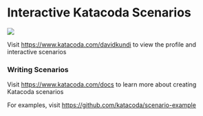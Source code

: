 # Interactive Katacoda Scenarios

[![](http://shields.katacoda.com/katacoda/davidkundi/count.svg)](https://www.katacoda.com/davidkundi "Get your profile on Katacoda.com")

Visit https://www.katacoda.com/davidkundi to view the profile and interactive scenarios

### Writing Scenarios
Visit https://www.katacoda.com/docs to learn more about creating Katacoda scenarios

For examples, visit https://github.com/katacoda/scenario-example
